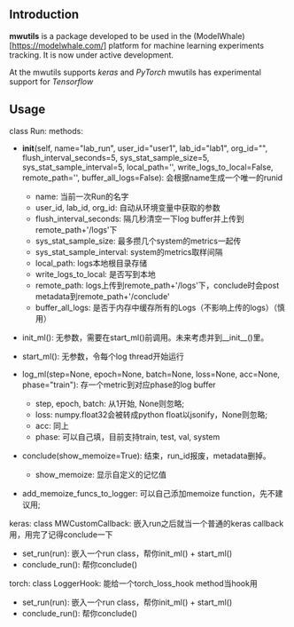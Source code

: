 ## Introduction

**mwutils** is a package developed to be used in the (ModelWhale)[https://modelwhale.com/] platform for machine learning experiments tracking. It is now under active development.

At the mwutils supports *keras* and *PyTorch*
mwutils has experimental support for *Tensorflow*


## Usage

class Run:
methods:
- __init__(self, name="lab_run", user_id="user1", lab_id="lab1", org_id="",
                 flush_interval_seconds=5,
                 sys_stat_sample_size=5, sys_stat_sample_interval=5, local_path='', write_logs_to_local=False,
                 remote_path='', buffer_all_logs=False):
  会根据name生成一个唯一的runid
  - name: 当前一次Run的名字
  - user_id, lab_id, org_id: 自动从环境变量中获取的参数
  - flush_interval_seconds: 隔几秒清空一下log buffer并上传到remote_path+'/logs'下
  - sys_stat_sample_size: 最多攒几个system的metrics一起传
  - sys_stat_sample_interval: system的metrics取样间隔
  - local_path: logs本地根目录存储
  - write_logs_to_local: 是否写到本地
  - remote_path: logs上传到remote_path+'/logs'下，conclude时会post metadata到remote_path+'/conclude'
  - buffer_all_logs: 是否于内存中缓存所有的Logs（不影响上传的logs）（慎用）

- init_ml():
    无参数，需要在start_ml()前调用。未来考虑并到__init__()里。

- start_ml():
    无参数，令每个log thread开始运行

- log_ml(step=None, epoch=None, batch=None, loss=None, acc=None, phase="train"):
  存一个metric到对应phase的log buffer
  - step, epoch, batch: 从1开始, None则忽略;
  - loss: numpy.float32会被转成python float以jsonify，None则忽略;
  - acc: 同上
  - phase: 可以自己填，目前支持train, test, val, system


- conclude(show_memoize=True):
  结束，run_id报废，metadata删掉。
  - show_memoize: 显示自定义的记忆值

- add_memoize_funcs_to_logger:
  可以自己添加memoize function，先不建议用;

keras:
class MWCustomCallback:
  嵌入run之后就当一个普通的keras callback用，用完了记得conclude一下
- set_run(run): 嵌入一个run class，帮你init_ml() + start_ml()
- conclude_run(): 帮你conclude()

torch:
class LoggerHook:
  能给一个torch_loss_hook method当hook用
- set_run(run): 嵌入一个run class，帮你init_ml() + start_ml()
- conclude_run(): 帮你conclude()
